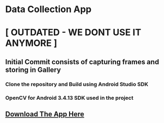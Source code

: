 # Data Collection App

# [ OUTDATED - WE DONT USE IT ANYMORE  ]

## Initial Commit consists of capturing frames and storing in Gallery

### Clone the repository and Build using Android Studio SDK
### OpenCV for Android 3.4.13 SDK used in the project

## [Download The App Here](https://autonomous-car-project.github.io/Data-Collection-App/)
